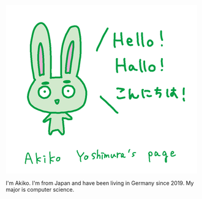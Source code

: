 <img src = "https://raw.githubusercontent.com/akikokakiko/akikokakiko/main/hello.png">

I'm Akiko. I'm from Japan and have been living in Germany since 2019. My major is computer science.

<!--
**akikokakiko/akikokakiko** is a ✨ _special_ ✨ repository because its `README.md` (this file) appears on your GitHub profile.

Here are some ideas to get you started:

- 🔭 I’m currently working on ...
- 🌱 I’m currently learning ...
- 👯 I’m looking to collaborate on ...
- 🤔 I’m looking for help with ...
- 💬 Ask me about ...
- 📫 How to reach me: ...
- 😄 Pronouns: ...
- ⚡ Fun fact: ...
-->
